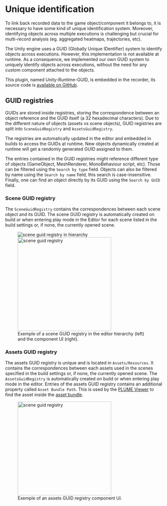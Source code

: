 # Unique identification

To link back recorded data to the game object/component it belongs to, it is necessary to have some kind of unique identification system. Moreover, identifying objects across multiple executions is challenging but crucial for multi-record analysis (eg. aggregated heatmaps, trajectories, etc).

The Unity engine uses a GUID (Globally Unique IDentifier) system to identify objects across executions. However, this implementation is not available at runtime. As a consequence, we implemented our own GUID system to uniquely identify objects across executions, without the need for any custom component attached to the objects.

This plugin, named Unity-Runtime-GUID, is embedded in the recorder, its source code is [available on GitHub](https://github.com/cjaverliat/Unity-Runtime-GUID).

## GUID registries

GUIDs are stored inside registries, storing the correspondence between an object reference and the GUID itself (a 32 hexadecimal characters). Due to the different nature of objects (assets vs scene objects), GUID registries are split into `SceneGuidRegistry` and `AssetsGuidRegistry`.

The registries are automatically updated in the editor and embedded in builds to access the GUIDs at runtime. New objects dynamically created at runtime will get a randomly generated GUID assigned to them.

The entries contained in the GUID registries might reference different type of objects (GameObject, MeshRenderer, MonoBehaviour script, etc). Those can be filtered using the `Search by type` field. Objects can also be filtered by name using the `Search by name` field, this search is case-insensitive. Finally, one can find an object directly by its GUID using the `Search by GUID` field.

### Scene GUID registry

The `SceneGuidRegistry` contains the correspondences between each scene object and its GUID. The scene GUID registry is automatically created on build or when entering play mode in the Editor for each scene listed in the build settings or, if none, the currently opened scene.

<figure>
<div class="center-h-v gap-10">
<img src="/recorder/images/scene_guid_registry_in_hierarchy.png" alt="scene guid registry in hierarchy" />
<img src="/recorder/images/scene_guid_registry.png" alt="scene guid registry" style="height:300px" />
</div>
<figcaption>Exemple of a scene GUID registry in the editor hierarchy (left) and the component UI (right).</figcaption>
</figure>

### Assets GUID registry

The assets GUID registry is unique and is located in `Assets/Resources`. It contains the correspondences between each assets used in the scenes specified in the build settings or, if none, the currently opened scene. The `AssetsGuidRegistry` is automatically created on build or when entering play mode in the editor.
Entries of the assets GUID registry contains an additional property called `Asset Bundle Path`. This is used by the [PLUME Viewer](../viewer/index.md) to find the asset inside the [asset bundle](asset-bundle.md).

<figure>
<div>
<img src="/recorder/images/assets_guid_registry.png" alt="scene guid registry" style="height:300px" />
</div>
<figcaption>Exemple of an assets GUID registry component UI.</figcaption>
</figure>